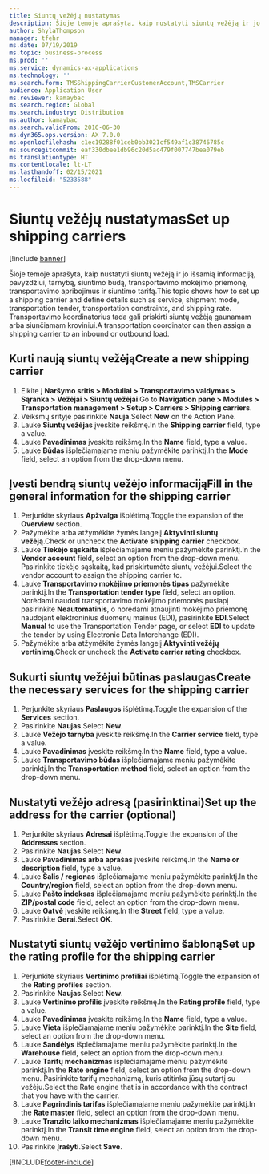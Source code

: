 ```yaml
---
title: Siuntų vežėjų nustatymas
description: Šioje temoje aprašyta, kaip nustatyti siuntų vežėją ir jo išsamią informaciją, pavyzdžiui, tarnybą, siuntimo būdą, transportavimo mokėjimo priemonę, transportavimo apribojimus ir siuntimo tarifą.
author: ShylaThompson
manager: tfehr
ms.date: 07/19/2019
ms.topic: business-process
ms.prod: ''
ms.service: dynamics-ax-applications
ms.technology: ''
ms.search.form: TMSShippingCarrierCustomerAccount,TMSCarrier
audience: Application User
ms.reviewer: kamaybac
ms.search.region: Global
ms.search.industry: Distribution
ms.author: kamaybac
ms.search.validFrom: 2016-06-30
ms.dyn365.ops.version: AX 7.0.0
ms.openlocfilehash: c1ec19288f01ceb0bb3021cf549af1c38746785c
ms.sourcegitcommit: eaf330dbee1db96c20d5ac479f007747bea079eb
ms.translationtype: HT
ms.contentlocale: lt-LT
ms.lasthandoff: 02/15/2021
ms.locfileid: "5233588"
---
```

# <a name="set-up-shipping-carriers"></a><span data-ttu-id="0a9fb-103">Siuntų vežėjų nustatymas</span><span class="sxs-lookup"><span data-stu-id="0a9fb-103">Set up shipping carriers</span></span>

[!include [banner](../../includes/banner.md)]

<span data-ttu-id="0a9fb-104">Šioje temoje aprašyta, kaip nustatyti siuntų vežėją ir jo išsamią informaciją, pavyzdžiui, tarnybą, siuntimo būdą, transportavimo mokėjimo priemonę, transportavimo apribojimus ir siuntimo tarifą.</span><span class="sxs-lookup"><span data-stu-id="0a9fb-104">This topic shows how to set up a shipping carrier and define details such as service, shipment mode, transportation tender, transportation constraints, and shipping rate.</span></span> <span data-ttu-id="0a9fb-105">Transportavimo koordinatorius tada gali priskirti siuntų vežėją gaunamam arba siunčiamam kroviniui.</span><span class="sxs-lookup"><span data-stu-id="0a9fb-105">A transportation coordinator can then assign a shipping carrier to an inbound or outbound load.</span></span>


## <a name="create-a-new-shipping-carrier"></a><span data-ttu-id="0a9fb-106">Kurti naują siuntų vežėją</span><span class="sxs-lookup"><span data-stu-id="0a9fb-106">Create a new shipping carrier</span></span>
1. <span data-ttu-id="0a9fb-107">Eikite į **Naršymo sritis > Moduliai > Transportavimo valdymas > Sąranka > Vežėjai > Siuntų vežėjai**.</span><span class="sxs-lookup"><span data-stu-id="0a9fb-107">Go to **Navigation pane > Modules > Transportation management > Setup > Carriers > Shipping carriers**.</span></span>
2. <span data-ttu-id="0a9fb-108">Veiksmų srityje pasirinkite **Nauja**.</span><span class="sxs-lookup"><span data-stu-id="0a9fb-108">Select **New** on the Action Pane.</span></span>
3. <span data-ttu-id="0a9fb-109">Lauke **Siuntų vežėjas** įveskite reikšmę.</span><span class="sxs-lookup"><span data-stu-id="0a9fb-109">In the **Shipping carrier** field, type a value.</span></span>
4. <span data-ttu-id="0a9fb-110">Lauke **Pavadinimas** įveskite reikšmę.</span><span class="sxs-lookup"><span data-stu-id="0a9fb-110">In the **Name** field, type a value.</span></span>
5. <span data-ttu-id="0a9fb-111">Lauke **Būdas** išplečiamajame meniu pažymėkite parinktį.</span><span class="sxs-lookup"><span data-stu-id="0a9fb-111">In the **Mode** field, select an option from the drop-down menu.</span></span>

## <a name="fill-in-the-general-information-for-the-shipping-carrier"></a><span data-ttu-id="0a9fb-112">Įvesti bendrą siuntų vežėjo informaciją</span><span class="sxs-lookup"><span data-stu-id="0a9fb-112">Fill in the general information for the shipping carrier</span></span>
1. <span data-ttu-id="0a9fb-113">Perjunkite skyriaus **Apžvalga** išplėtimą.</span><span class="sxs-lookup"><span data-stu-id="0a9fb-113">Toggle the expansion of the **Overview** section.</span></span>
2. <span data-ttu-id="0a9fb-114">Pažymėkite arba atžymėkite žymės langelį **Aktyvinti siuntų vežėją**.</span><span class="sxs-lookup"><span data-stu-id="0a9fb-114">Check or uncheck the **Activate shipping carrier** checkbox.</span></span>
3. <span data-ttu-id="0a9fb-115">Lauke **Tiekėjo sąskaita** išplečiamajame meniu pažymėkite parinktį.</span><span class="sxs-lookup"><span data-stu-id="0a9fb-115">In the **Vendor account** field, select an option from the drop-down menu.</span></span> <span data-ttu-id="0a9fb-116">Pasirinkite tiekėjo sąskaitą, kad priskirtumėte siuntų vežėjui.</span><span class="sxs-lookup"><span data-stu-id="0a9fb-116">Select the vendor account to assign the shipping carrier to.</span></span>  
4. <span data-ttu-id="0a9fb-117">Lauke **Transportavimo mokėjimo priemonės tipas** pažymėkite parinktį.</span><span class="sxs-lookup"><span data-stu-id="0a9fb-117">In the **Transportation tender type** field, select an option.</span></span> <span data-ttu-id="0a9fb-118">Norėdami naudoti transportavimo mokėjimo priemonės puslapį pasirinkite **Neautomatinis**, o norėdami atnaujinti mokėjimo priemonę naudojant elektroninius duomenų mainus (EDI), pasirinkite **EDI**.</span><span class="sxs-lookup"><span data-stu-id="0a9fb-118">Select **Manual** to use the Transportation Tender page, or select **EDI** to update the tender by using Electronic Data Interchange (EDI).</span></span>  
5. <span data-ttu-id="0a9fb-119">Pažymėkite arba atžymėkite žymės langelį **Aktyvinti vežėjų vertinimą**.</span><span class="sxs-lookup"><span data-stu-id="0a9fb-119">Check or uncheck the **Activate carrier rating** checkbox.</span></span>

## <a name="create-the-necessary-services-for-the-shipping-carrier"></a><span data-ttu-id="0a9fb-120">Sukurti siuntų vežėjui būtinas paslaugas</span><span class="sxs-lookup"><span data-stu-id="0a9fb-120">Create the necessary services for the shipping carrier</span></span>
1. <span data-ttu-id="0a9fb-121">Perjunkite skyriaus **Paslaugos** išplėtimą.</span><span class="sxs-lookup"><span data-stu-id="0a9fb-121">Toggle the expansion of the **Services** section.</span></span>
2. <span data-ttu-id="0a9fb-122">Pasirinkite **Naujas**.</span><span class="sxs-lookup"><span data-stu-id="0a9fb-122">Select **New**.</span></span>
3. <span data-ttu-id="0a9fb-123">Lauke **Vežėjo tarnyba** įveskite reikšmę.</span><span class="sxs-lookup"><span data-stu-id="0a9fb-123">In the **Carrier service** field, type a value.</span></span>
4. <span data-ttu-id="0a9fb-124">Lauke **Pavadinimas** įveskite reikšmę.</span><span class="sxs-lookup"><span data-stu-id="0a9fb-124">In the **Name** field, type a value.</span></span>
5. <span data-ttu-id="0a9fb-125">Lauke **Transportavimo būdas** išplečiamajame meniu pažymėkite parinktį.</span><span class="sxs-lookup"><span data-stu-id="0a9fb-125">In the **Transportation method** field, select an option from the drop-down menu.</span></span>

## <a name="set-up-the-address-for-the-carrier-optional"></a><span data-ttu-id="0a9fb-126">Nustatyti vežėjo adresą (pasirinktinai)</span><span class="sxs-lookup"><span data-stu-id="0a9fb-126">Set up the address for the carrier (optional)</span></span>
1. <span data-ttu-id="0a9fb-127">Perjunkite skyriaus **Adresai** išplėtimą.</span><span class="sxs-lookup"><span data-stu-id="0a9fb-127">Toggle the expansion of the **Addresses** section.</span></span>
2. <span data-ttu-id="0a9fb-128">Pasirinkite **Naujas**.</span><span class="sxs-lookup"><span data-stu-id="0a9fb-128">Select **New**.</span></span>
3. <span data-ttu-id="0a9fb-129">Lauke **Pavadinimas arba aprašas** įveskite reikšmę.</span><span class="sxs-lookup"><span data-stu-id="0a9fb-129">In the **Name or description** field, type a value.</span></span>
4. <span data-ttu-id="0a9fb-130">Lauke **Šalis / regionas** išplečiamajame meniu pažymėkite parinktį.</span><span class="sxs-lookup"><span data-stu-id="0a9fb-130">In the **Country/region** field, select an option from the drop-down menu.</span></span>
5. <span data-ttu-id="0a9fb-131">Lauke **Pašto indeksas** išplečiamajame meniu pažymėkite parinktį.</span><span class="sxs-lookup"><span data-stu-id="0a9fb-131">In the **ZIP/postal code** field, select an option from the drop-down menu.</span></span>
6. <span data-ttu-id="0a9fb-132">Lauke **Gatvė** įveskite reikšmę.</span><span class="sxs-lookup"><span data-stu-id="0a9fb-132">In the **Street** field, type a value.</span></span>
7. <span data-ttu-id="0a9fb-133">Pasirinkite **Gerai**.</span><span class="sxs-lookup"><span data-stu-id="0a9fb-133">Select **OK**.</span></span>

## <a name="set-up-the-rating-profile-for-the-shipping-carrier"></a><span data-ttu-id="0a9fb-134">Nustatyti siuntų vežėjo vertinimo šabloną</span><span class="sxs-lookup"><span data-stu-id="0a9fb-134">Set up the rating profile for the shipping carrier</span></span>
1. <span data-ttu-id="0a9fb-135">Perjunkite skyriaus **Vertinimo profiliai** išplėtimą.</span><span class="sxs-lookup"><span data-stu-id="0a9fb-135">Toggle the expansion of the **Rating profiles** section.</span></span>
2. <span data-ttu-id="0a9fb-136">Pasirinkite **Naujas**.</span><span class="sxs-lookup"><span data-stu-id="0a9fb-136">Select **New**.</span></span>
3. <span data-ttu-id="0a9fb-137">Lauke **Vertinimo profilis** įveskite reikšmę.</span><span class="sxs-lookup"><span data-stu-id="0a9fb-137">In the **Rating profile** field, type a value.</span></span>
4. <span data-ttu-id="0a9fb-138">Lauke **Pavadinimas** įveskite reikšmę.</span><span class="sxs-lookup"><span data-stu-id="0a9fb-138">In the **Name** field, type a value.</span></span>
5. <span data-ttu-id="0a9fb-139">Lauke **Vieta** išplečiamajame meniu pažymėkite parinktį.</span><span class="sxs-lookup"><span data-stu-id="0a9fb-139">In the **Site** field, select an option from the drop-down menu.</span></span>
6. <span data-ttu-id="0a9fb-140">Lauke **Sandėlys** išplečiamajame meniu pažymėkite parinktį.</span><span class="sxs-lookup"><span data-stu-id="0a9fb-140">In the **Warehouse** field, select an option from the drop-down menu.</span></span>
7. <span data-ttu-id="0a9fb-141">Lauke **Tarifų mechanizmas** išplečiamajame meniu pažymėkite parinktį.</span><span class="sxs-lookup"><span data-stu-id="0a9fb-141">In the **Rate engine** field, select an option from the drop-down menu.</span></span> <span data-ttu-id="0a9fb-142">Pasirinkite tarifų mechanizmą, kuris atitinka jūsų sutartį su vežėju.</span><span class="sxs-lookup"><span data-stu-id="0a9fb-142">Select the Rate engine that is in accordance with the contract that you have with the carrier.</span></span>  
8. <span data-ttu-id="0a9fb-143">Lauke **Pagrindinis tarifas** išplečiamajame meniu pažymėkite parinktį.</span><span class="sxs-lookup"><span data-stu-id="0a9fb-143">In the **Rate master** field, select an option from the drop-down menu.</span></span>
9. <span data-ttu-id="0a9fb-144">Lauke **Tranzito laiko mechanizmas** išplečiamajame meniu pažymėkite parinktį.</span><span class="sxs-lookup"><span data-stu-id="0a9fb-144">In the **Transit time engine** field, select an option from the drop-down menu.</span></span>
10. <span data-ttu-id="0a9fb-145">Pasirinkite **Įrašyti**.</span><span class="sxs-lookup"><span data-stu-id="0a9fb-145">Select **Save**.</span></span>



[!INCLUDE[footer-include](../../../includes/footer-banner.md)]